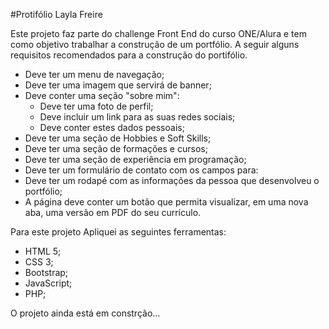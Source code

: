 #Protifólio Layla Freire 

Este projeto faz parte do challenge Front End do curso ONE/Alura e tem como objetivo trabalhar a construção de um portfólio.
A seguir alguns requisitos recomendados para a construção do portifólio.
- Deve ter um menu de navegação;
- Deve ter uma imagem que servirá de banner;
- Deve conter uma seção "sobre mim":
   - Deve ter uma foto de perfil;
   - Deve incluir um link para as suas redes sociais;
   - Deve conter estes dados pessoais;
- Deve ter uma seção de Hobbies e Soft Skills;
- Deve ter uma seção de formações e cursos;
- Deve ter uma  seção de experiência em programação;
- Deve ter um formulário de contato com os campos para:
- Deve ter um rodapé com as informações da pessoa que desenvolveu o portfólio;
- A página deve conter um botão que permita visualizar, em uma nova aba, uma versão em PDF do seu currículo. 

Para este projeto Apliquei as seguintes ferramentas:
- HTML 5;
- CSS 3;
- Bootstrap;
- JavaScript;
- PHP;

O projeto ainda está em constrção...
